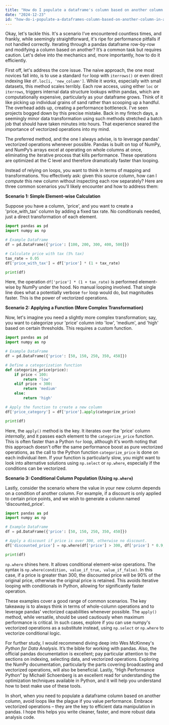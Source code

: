 ```yaml
---
title: "How do I populate a dataframe's column based on another column in a loop?"
date: "2024-12-23"
id: "how-do-i-populate-a-dataframes-column-based-on-another-column-in-a-loop"
---
```


Okay, let's tackle this. It's a scenario I've encountered countless times, and frankly, while seemingly straightforward, it's ripe for performance pitfalls if not handled correctly. Iterating through a pandas dataframe row-by-row and modifying a column based on another? It’s a common task but requires caution. Let's delve into the mechanics and, more importantly, how to do it efficiently.

First off, let's address the core issue. The naive approach, the one most novices fall into, is to use a standard `for` loop with `iterrows()` or even direct indexing like `df.loc[i, 'new_column']`. While it *works*, especially with small datasets, this method scales terribly. Each row access, using either `loc` or `iterrows`, triggers internal data structure lookups within pandas, which are computationally expensive, particularly as your dataframe grows. Think of it like picking up individual grains of sand rather than scooping up a handful. The overhead adds up, creating a performance bottleneck. I've seen projects bogged down by this precise mistake. Back in my fintech days, a seemingly minor data transformation using such methods stretched a batch job that should have taken minutes into hours. That experience seared the importance of vectorized operations into my mind.

The preferred method, and the one I always advise, is to leverage pandas' vectorized operations whenever possible. Pandas is built on top of NumPy, and NumPy’s arrays excel at operating on whole columns at once, eliminating the iterative process that kills performance. These operations are optimized at the C level and therefore dramatically faster than looping.

Instead of relying on loops, you want to think in terms of mapping and transformations. You effectively ask: given this source column, how can I *compute* this new column without inspecting each row separately? Here are three common scenarios you'll likely encounter and how to address them:

**Scenario 1: Simple Element-wise Calculation**

Suppose you have a column, 'price', and you want to create a 'price_with_tax' column by adding a fixed tax rate. No conditionals needed, just a direct transformation of each element.

```python
import pandas as pd
import numpy as np

# Example DataFrame
df = pd.DataFrame({'price': [100, 200, 300, 400, 500]})

# Calculate price with tax (5% tax)
tax_rate = 0.05
df['price_with_tax'] = df['price'] * (1 + tax_rate)

print(df)
```

Here, the operation `df['price'] * (1 + tax_rate)` is performed element-wise by NumPy under the hood. No manual looping involved. That single line does what a potentially verbose `for` loop would do, but magnitudes faster. This is the power of vectorized operations.

**Scenario 2: Applying a Function (More Complex Transformation)**

Now, let's imagine you need a slightly more complex transformation; say, you want to categorize your 'price' column into 'low', 'medium', and 'high' based on certain thresholds. This requires a custom function.

```python
import pandas as pd
import numpy as np

# Example DataFrame
df = pd.DataFrame({'price': [50, 150, 250, 350, 450]})

# Define a categorization function
def categorize_price(price):
    if price < 100:
        return 'low'
    elif price < 300:
        return 'medium'
    else:
        return 'high'

# Apply the function to create a new column
df['price_category'] = df['price'].apply(categorize_price)

print(df)
```

Here, the `apply()` method is the key. It iterates over the 'price' column *internally*, and it passes each element to the `categorize_price` function. This is often faster than a Python `for` loop, although it's worth noting that this approach doesn't offer the same performance boost as pure vectorized operations, as the call to the Python function `categorize_price` is done on each individual item. If your function is particularly slow, you might want to look into alternative solutions using `np.select` or `np.where`, especially if the conditions can be vectorized.

**Scenario 3: Conditional Column Population (Using `np.where`)**

Lastly, consider the scenario where the value in your new column depends on a condition of another column. For example, if a discount is only applied to certain price points, and we wish to generate a column named 'discounted_price'.

```python
import pandas as pd
import numpy as np

# Example DataFrame
df = pd.DataFrame({'price': [50, 150, 250, 350, 450]})

# Apply a discount if price is over 300, otherwise no discount.
df['discounted_price'] = np.where(df['price'] > 300, df['price'] * 0.9, df['price'])

print(df)
```

`np.where` shines here. It allows conditional element-wise operations. The syntax is `np.where(condition, value_if_true, value_if_false)`. In this case, if a price is greater than 300, the discounted price will be 90% of the original price, otherwise the original price is retained. This avoids iterative looping with conditionals in Python, allowing for significantly faster operation.

These examples cover a good range of common scenarios. The key takeaway is to always think in terms of whole-column operations and to leverage pandas' vectorized capabilities whenever possible. The `apply()` method, while versatile, should be used cautiously when maximum performance is critical. In such cases, explore if you can use numpy's vectorized operations as a substitute instead, using `np.select` or `np.where` to vectorize conditional logic.

For further study, I would recommend diving deep into Wes McKinney's *Python for Data Analysis*. It’s the bible for working with pandas. Also, the official pandas documentation is excellent; pay particular attention to the sections on indexing, selecting data, and vectorized operations. Exploring the NumPy documentation, particularly the parts covering broadcasting and vectorized operations, will also be beneficial. Lastly, “High Performance Python” by Michaël Schoenberg is an excellent read for understanding the optimization techniques available in Python, and it will help you understand how to best make use of these tools.

In short, when you need to populate a dataframe column based on another column, avoid loops like the plague if you value performance. Embrace vectorized operations – they are the key to efficient data manipulation in pandas. I hope this helps you write cleaner, faster, and more robust data analysis code.
